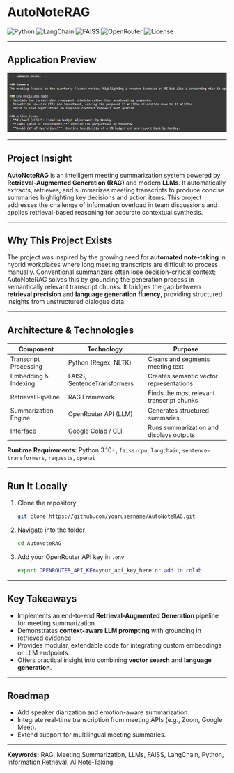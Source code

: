 
# AutoNoteRAG

![Python](https://img.shields.io/badge/Python-3.10%2B-blue?style=for-the-badge\&logo=python)
![LangChain](https://img.shields.io/badge/LangChain-Framework-orange?style=for-the-badge\&logo=chainlink)
![FAISS](https://img.shields.io/badge/FAISS-Vector%20Search-green?style=for-the-badge\&logo=meta)
![OpenRouter](https://img.shields.io/badge/OpenRouter-LLM%20API-lightgrey?style=for-the-badge\&logo=openai)
![License](https://img.shields.io/badge/License-MIT-black?style=for-the-badge)

---

## Application Preview

<img alt="AutoNoteRAG - AI-powered meeting summarizer demo" src="demo_meeting_summary.png"></img>

---

## Project Insight

**AutoNoteRAG** is an intelligent meeting summarization system powered by **Retrieval-Augmented Generation (RAG)** and modern **LLMs**.
It automatically extracts, retrieves, and summarizes meeting transcripts to produce concise summaries highlighting key decisions and action items.
This project addresses the challenge of information overload in team discussions and applies retrieval-based reasoning for accurate contextual synthesis.

---

## Why This Project Exists

The project was inspired by the growing need for **automated note-taking** in hybrid workplaces where long meeting transcripts are difficult to process manually.
Conventional summarizers often lose decision-critical context; AutoNoteRAG solves this by grounding the generation process in semantically relevant transcript chunks.
It bridges the gap between **retrieval precision** and **language generation fluency**, providing structured insights from unstructured dialogue data.

---

## Architecture & Technologies

| Component             | Technology                  | Purpose                                   |
| --------------------- | --------------------------- | ----------------------------------------- |
| Transcript Processing | Python (Regex, NLTK)        | Cleans and segments meeting text          |
| Embedding & Indexing  | FAISS, SentenceTransformers | Creates semantic vector representations   |
| Retrieval Pipeline    | RAG Framework               | Finds the most relevant transcript chunks |
| Summarization Engine  | OpenRouter API (LLM)        | Generates structured summaries            |
| Interface             | Google Colab / CLI          | Runs summarization and displays outputs   |

**Runtime Requirements:** Python 3.10+, `faiss-cpu`, `langchain`, `sentence-transformers`, `requests`, `openai`

---

## Run It Locally

1. Clone the repository

   ```bash
   git clone https://github.com/yourusername/AutoNoteRAG.git
   ```
2. Navigate into the folder

   ```bash
   cd AutoNoteRAG
   ```
4. Add your OpenRouter API key in `.env`

   ```bash
   export OPENROUTER_API_KEY=your_api_key_here or add in colab
   ```
---

## Key Takeaways

* Implements an end-to-end **Retrieval-Augmented Generation** pipeline for meeting summarization.
* Demonstrates **context-aware LLM prompting** with grounding in retrieved evidence.
* Provides modular, extendable code for integrating custom embeddings or LLM endpoints.
* Offers practical insight into combining **vector search** and **language generation**.

---

## Roadmap

* Add speaker diarization and emotion-aware summarization.
* Integrate real-time transcription from meeting APIs (e.g., Zoom, Google Meet).
* Extend support for multilingual meeting summaries.

---

**Keywords:** RAG, Meeting Summarization, LLMs, FAISS, LangChain, Python, Information Retrieval, AI Note-Taking
